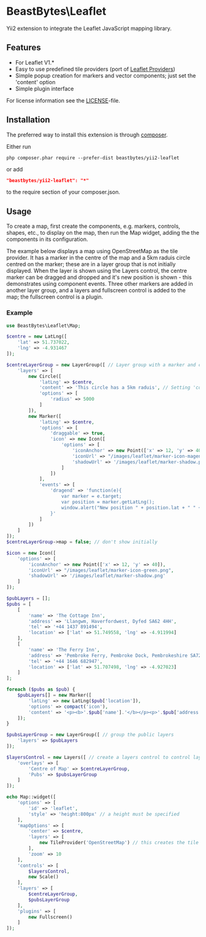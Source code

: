 # BeastBytes\Leaflet
Yii2 extension to integrate the Leaflet JavaScript mapping library.

## Features

-   For Leaflet V1.*
-   Easy to use predefined tile providers (port of [Leaflet Providers](/leaflet-extras/leaflet-providers))
-   Simple popup creation for markers and vector components; just set the 'content' option
-   Simple plugin interface

For license information see the [LICENSE](LICENSE.md)-file.

## Installation

The preferred way to install this extension is through [composer](http://getcomposer.org/download/).

Either run

```
php composer.phar require --prefer-dist beastbytes/yii2-leaflet
```

or add

```json
"beastbytes/yii2-leaflet": "*"
```

to the require section of your composer.json.

## Usage

To create a map, first create the components, e.g. markers, controls, shapes, etc., to display on the map, then run the Map widget, adding the the components in its configuration.

The example below displays a map using OpenStreetMap as the tile provider. It has a marker in the centre of the map and a 5km raduis circle centred on the marker; these are in a layer group that is not initially displayed. When the layer is shown using the Layers control, the centre marker can be dragged and dropped and it's new position is shown - this demonstrates using component events. Three other markers are added in another layer group, and a layers and fullscreen control is added to the map; the fullscreen control is a plugin.

### Example
```php
use BeastBytes\Leaflet\Map;

$centre = new LatLng([
    'lat' => 51.737022,
    'lng' => -4.931467
]);

$centreLayerGroup = new LayerGroup([ // Layer group with a marker and circle
    'layers' => [
        new Circle([
            'latLng' => $centre,
            'content' => 'This circle has a 5km raduis', // Setting 'content' creates a popup
            'options' => [
                'radius' => 5000
            ]
        ]),
        new Marker([
            'latLng' => $centre,
            'options' => [
                'draggable' => true,
                'icon' => new Icon([
                    'options' => [
                        'iconAnchor' => new Point(['x' => 12, 'y' => 40]), // This is important - it anchors a point in the image, measured in pixels from the top left of the image, to the geographical point given by latLng
                        'iconUrl' => "/images/leaflet/marker-icon-magenta.png", // replace with your own image URL
                        'shadowUrl' => '/images/leaflet/marker-shadow.png' // replace with your own image URL
                    ]
                ])
            ],
            'events' => [
                'dragend' => 'function(e){
                    var marker = e.target;
                    var position = marker.getLatLng();
                    window.alert("New position " + position.lat + " " + position.lng);
                }'
            ]
        ])
    ]
]);
$centreLayerGroup->map = false; // don't show initially

$icon = new Icon([
    'options' => [
        'iconAnchor' => new Point(['x' => 12, 'y' => 40]),
        'iconUrl' => "/images/leaflet/marker-icon-green.png",
        'shadowUrl' => '/images/leaflet/marker-shadow.png'
    ]
]);

$pubLayers = [];
$pubs = [
    [
        'name' => 'The Cottage Inn',
        'address' => 'Llangwm, Haverfordwest, Dyfed SA62 4HH',
        'tel' => '+44 1437 891494',
        'location' => ['lat' => 51.749558, 'lng' => -4.911994]
    ],
    [
        'name' => 'The Ferry Inn',
        'address' => 'Pembroke Ferry, Pembroke Dock, Pembrokeshire SA72 6UD',
        'tel' => '+44 1646 682947',
        'location' => ['lat' => 51.707498, 'lng' => -4.927023]
    ]
];

foreach ($pubs as $pub) {
    $pubLayers[] = new Marker([
        'latLng' => new LatLng($pub['location']),
        'options' => compact('icon'),
        'content' => '<p><b>'.$pub['name'].'</b></p><p>'.$pub['address'].'</p><p>Tel: '.$pub['tel'].'</p>'
    ]);
}

$pubsLayerGroup = new LayerGroup([ // group the public layers
    'layers' => $pubLayers
]);

$layersControl = new Layers([ // create a layers control to control layer visibility
    'overlays' => [
        'Centre of Map' => $centreLayerGroup,
        'Pubs' => $pubsLayerGroup
    ]
]);

echo Map::widget([
    'options' => [
        'id' => 'leaflet',
        'style' => 'height:800px' // a height must be specified
    ],
    'mapOptions' => [
        'center' => $centre,
        'layers' => [
            new TileProvider('OpenStreetMap') // this creates the tile layer
        ],
        'zoom' => 10
    ],
    'controls' => [
        $layersControl,
        new Scale()
    ],
    'layers' => [
        $centreLayerGroup,
        $pubsLayerGroup
    ],
    'plugins' => [
        new Fullscreen()
    ]
]);
```
